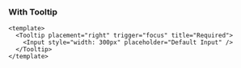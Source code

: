 ### With Tooltip

<!--start-code-->

```vue
<template>
  <Tooltip placement="right" trigger="focus" title="Required">
    <Input style="width: 300px" placeholder="Default Input" />
  </Tooltip>
</template>
```

<!--end-code-->
